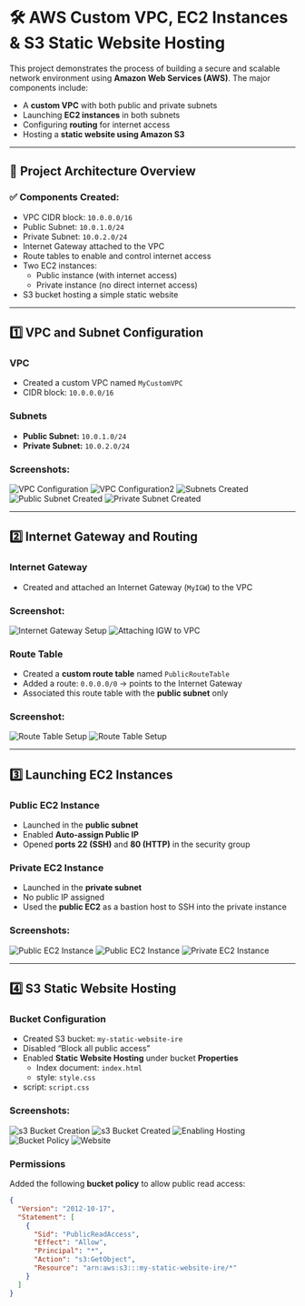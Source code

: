 # 🛠️ AWS Custom VPC, EC2 Instances & S3 Static Website Hosting

This project demonstrates the process of building a secure and scalable network environment using **Amazon Web Services (AWS)**. The major components include:

- A **custom VPC** with both public and private subnets
- Launching **EC2 instances** in both subnets
- Configuring **routing** for internet access
- Hosting a **static website using Amazon S3**

---

## 🧱 Project Architecture Overview

### ✅ Components Created:
- VPC CIDR block: `10.0.0.0/16`
- Public Subnet: `10.0.1.0/24`
- Private Subnet: `10.0.2.0/24`
- Internet Gateway attached to the VPC
- Route tables to enable and control internet access
- Two EC2 instances:
  - Public instance (with internet access)
  - Private instance (no direct internet access)
- S3 bucket hosting a simple static website

---

## 1️⃣ VPC and Subnet Configuration

### VPC
- Created a custom VPC named `MyCustomVPC`
- CIDR block: `10.0.0.0/16`

### Subnets
- **Public Subnet:** `10.0.1.0/24`
- **Private Subnet:** `10.0.2.0/24`

### Screenshots:
![VPC Configuration](screenshots/VPCcreation.png)
![VPC Configuration2](screenshots/VPCsuccess.png)
![Subnets Created](screenshots/Subnetscreated.png)
![Public Subnet Created](screenshots/PublicSubnet.png)
![Private Subnet Created](screenshots/PrivateSubnet.png)

---

## 2️⃣ Internet Gateway and Routing

### Internet Gateway
- Created and attached an Internet Gateway (`MyIGW`) to the VPC

### Screenshot:
![Internet Gateway Setup](screenshots/CreateInternetGateway.png)
![Attaching IGW to VPC](screenshots/IGWtoVPC.png)

### Route Table
- Created a **custom route table** named `PublicRouteTable`
- Added a route: `0.0.0.0/0` → points to the Internet Gateway
- Associated this route table with the **public subnet** only

### Screenshot:
![Route Table Setup](screenshots/CreatingRouteTable.png)
![Route Table Setup](screenshots/subnettoroutetable.png)



---

## 3️⃣ Launching EC2 Instances

### Public EC2 Instance
- Launched in the **public subnet**
- Enabled **Auto-assign Public IP**
- Opened **ports 22 (SSH)** and **80 (HTTP)** in the security group

### Private EC2 Instance
- Launched in the **private subnet**
- No public IP assigned
- Used the **public EC2** as a bastion host to SSH into the private instance

### Screenshots:
![Public EC2 Instance](screenshots/CreatePublicInstance.png)
![Public EC2 Instance](screenshots/CreatePublicInstance2.png)
![Private EC2 Instance](screenshots/CreatePrivateInstance.png)

---

## 4️⃣ S3 Static Website Hosting

### Bucket Configuration
- Created S3 bucket: `my-static-website-ire`
- Disabled “Block all public access”
- Enabled **Static Website Hosting** under bucket **Properties**
  - Index document: `index.html`
  - style: `style.css`
 - script: `script.css`
 
### Screenshots:
![s3 Bucket Creation](screenshots/Bucketcreation.png)
![s3 Bucket Created](screenshots/bucketcreated.png)
![Enabling Hosting](screenshots/Enablinghosting.png)
![Bucket Policy](screenshots/BucketPolicy.png)
![Website](screenshots/Website.png)


### Permissions
Added the following **bucket policy** to allow public read access:

```json
{
  "Version": "2012-10-17",
  "Statement": [
    {
      "Sid": "PublicReadAccess",
      "Effect": "Allow",
      "Principal": "*",
      "Action": "s3:GetObject",
      "Resource": "arn:aws:s3:::my-static-website-ire/*"
    }
  ]
}
